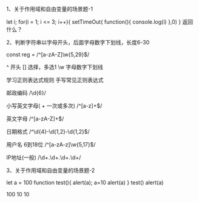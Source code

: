 1、关于作用域和自由变量的场景题-1

let i;
for(i = 1; i <= 3; i++){
    setTimeOut(
        function(){
            console.log(i)
            },0)
}
返回什么？

2、判断字符串以字母开头，后面字母数字下划线，长度6-30

const reg = /^[a-zA-Z]\w{5,29}$/

^ 开头
[] 选择，多选1
\w 字母数字下划线 

学习正则表达式规则
手写常见正则表达式

邮政编码
/\d{6}/

小写英文字母( + 一次或多次)
/^[a-z]+$/

英文字母
/^[a-zA-Z]+$/

日期格式
/^\d{4}-\d{1,2}-\d{1,2}$/

用户名 6到18位
/^[a-zA-z]\w{5,17}$/

IP地址(一般)
/\d+\.\d+\.\d+\.\d+/

3、关于作用域和自由变量的场景题-2

let a = 100
function test(){
    alert(a);
    a=10
    alert(a)
}
test()
alert(a)

100 10 10